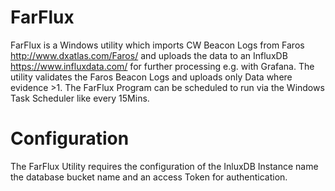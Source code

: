 # FarFlux

FarFlux is a Windows utility which imports CW Beacon Logs from Faros http://www.dxatlas.com/Faros/ and uploads the data to an InfluxDB https://www.influxdata.com/ for further processing e.g. with Grafana. The utility validates the Faros Beacon Logs and uploads only Data where evidence >1. The FarFlux Program can be scheduled to run via the Windows Task Scheduler like every 15Mins.

Configuration
==============
The FarFlux Utility requires the configuration of the InluxDB Instance name the database bucket name and an access Token for authentication.
